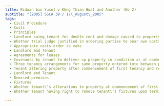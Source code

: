 ```yaml
---
title: Riduan bin Yusof v Khng Thian Huat and Another (No 2) 
subtitle: "[2005] SGCA 39 / 17\_August\_2005"
tags:
  - Civil Procedure
  - Costs
  - Principles
  - Landlord suing tenant for double rent and damage caused to property by tenant removing authorised alterations to property
  - Whether trial judge justified in ordering parties to bear own costs of trial
  - Appropriate costs order to make
  - Landlord and Tenant
  - Agreements for leases
  - Covenants by tenant to deliver up property in condition as at commencement of tenancy
  - Three tenancy arrangements for same property entered into between parties consecutively on same terms
  - Tenant altering property after commencement of first tenancy and removing alterations upon termination of third tenancy
  - Landlord and Tenant
  - Demised premises
  - Fixtures
  - Whether tenant\'s alterations to property at commencement of first tenancy amounting to tenant\'s fixtures
  - Whether tenant having right to remove tenant\'s fixtures upon termination of third tenancy

---
```


